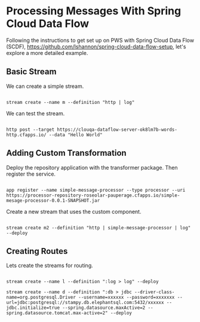 # Processing Messages With Spring Cloud Data Flow

Following the instructions to get set up on PWS with Spring Cloud Data Flow (SCDF), https://github.com/lshannon/spring-cloud-data-flow-setup, let's explore a more detailed example.

## Basic Stream

We can create a simple stream.

```shell

stream create --name m --definition "http | log"

```

We can test the stream.

```shell

http post --target https://clouqa-dataflow-server-ok8lm7b-words-http.cfapps.io/ --data "Hello World"

```

## Adding Custom Transformation

Deploy the repository application with the transformer package. Then register the service.

```shell

app register --name simple-message-processor --type processor --uri https://processor-repository-roseolar-pauperage.cfapps.io/simple-mesage-processor-0.0.1-SNAPSHOT.jar

```

Create a new stream that uses the custom component.

```shell

stream create m2 --definition "http | simple-message-processor | log" --deploy

```

## Creating Routes

Lets create the streams for routing.

```shell

stream create --name l --definition ":log > log" --deploy

stream create --name d --definition ":db > jdbc --driver-class-name=org.postgresql.Driver --username=xxxxxx --password=xxxxxxx --url=jdbc:postgresql://stampy.db.elephantsql.com:5432/xxxxxx --jdbc.initialize=true --spring.datasource.maxActive=2 --spring.datasource.tomcat.max-active=2" --deploy

```










